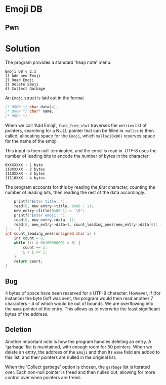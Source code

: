 # Emoji DB
## Pwn

# Solution
The program provides a standard 'heap note' menu.
```
Emoji DB v 2.1
1) Add new Emoji
2) Read Emoji
3) Delete Emoji
4) Collect Garbage
```

An `Emoji` struct is laid out in the format
```c
/* 0000 */ char data[4];
/* 0004 */ char* name;
/* 000c */
```
When we call 'Add Emoji', `find_free_slot` traverses the `entries` list of pointers, searching for a NULL pointer that can be filled in. `malloc` is then called, allocating space for the `Emoji`, which `malloc(0x80)` reserves space for the name of the emoji.

This input is then null-terminated, and the emoji is read in. UTF-8 uses the number of leading bits to encode the number of bytes in the character:
```
0XXXXXXX - 1 byte
110XXXXX - 2 bytes
1110XXXX - 3 bytes
11110XXX - 4 bytes
```
The program accounts for this by reading the *first* character, counting the number of leading bits, then reading the rest of the data accordingly.

```c
    printf("Enter title: ");
    read(0, new_entry->title, 0x80 - 1);
    new_entry->title[0x80-1] = '\0';
    printf("Enter emoji: ");
    read(0, new_entry->data, 1);
    read(0, new_entry->data+1, count_leading_ones(new_entry->data[0]) - 1);
[ ... ]
int count_leading_ones(unsigned char i) {
    int count = 0;
    while ((i & 0b10000000) > 0) {
        count += 1;
        i = i << 1;
    }
    return count;
}
```

## Bug
4 bytes of space have been reserved for a UTF-8 character. However, if (for instance) the byte 0xff was sent, the program would then read another 7 characters - 4 of which would be out of bounds. We are overflowing into the `name` pointer of the entry. This allows us to overwrite the least significant bytes of the address.

## Deletion
Another important note is how the program handles deleting an entry. A 'garbage' list is maintained, with enough room for 50 pointers. When we delete an entry, the address of the `Emoji` and then its `name` field are added to this list, and their pointers are nulled in the original list.

When the 'Collect garbage' option is chosen, the `garbage` list is iterated over. Each non-null pointer is freed and then nulled out, allowing for more control over when pointers are freed.

